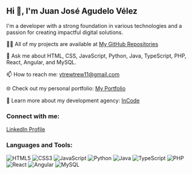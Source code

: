 ## Hi 👋, I'm Juan José Agudelo Vélez

I'm a developer with a strong foundation in various technologies and a passion for creating impactful digital solutions.

👨‍💻 All of my projects are available at [My GitHub Repositories](https://github.com/Pastu17)

💬 Ask me about HTML, CSS, JavaScript, Python, Java, TypeScript, PHP, React, Angular, and MySQL.

📫 How to reach me: [ytrewtrew11@gmail.com](mailto:Josefovelez22@gmail.com)

🌐 Check out my personal portfolio: [My Portfolio](https://pastuporta-170224.vercel.app/#)

💼 Learn more about my development agency: [InCode](https://incode-three.vercel.app/index.html)

### Connect with me:
[LinkedIn Profile](https://github.com/Pastu17)

### Languages and Tools:
![HTML5](https://img.shields.io/badge/html5-E34F26?style=for-the-badge&logo=html5&logoColor=white)
![CSS3](https://img.shields.io/badge/css3-1572B6?style=for-the-badge&logo=css3&logoColor=white)
![JavaScript](https://img.shields.io/badge/javascript-F7DF1E?style=for-the-badge&logo=javascript&logoColor=black)
![Python](https://img.shields.io/badge/python-3776AB?style=for-the-badge&logo=python&logoColor=white)
![Java](https://img.shields.io/badge/java-007396?style=for-the-badge&logo=java&logoColor=white)
![TypeScript](https://img.shields.io/badge/typescript-3178C6?style=for-the-badge&logo=typescript&logoColor=white)
![PHP](https://img.shields.io/badge/php-777BB4?style=for-the-badge&logo=php&logoColor=white)
![React](https://img.shields.io/badge/react-61DAFB?style=for-the-badge&logo=react&logoColor=black)
![Angular](https://img.shields.io/badge/angular-DD0031?style=for-the-badge&logo=angular&logoColor=white)
![MySQL](https://img.shields.io/badge/mysql-4479A1?style=for-the-badge&logo=mysql&logoColor=white)

